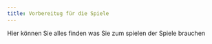 ```yaml
---
title: Vorbereitug für die Spiele
---
```


Hier können Sie alles finden was Sie zum spielen der Spiele brauchen
